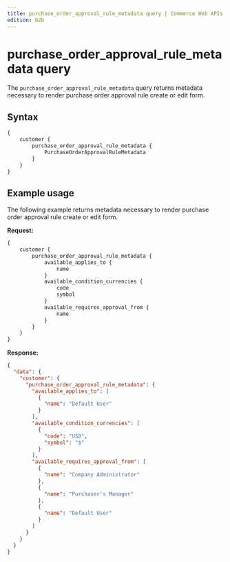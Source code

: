 ```yaml
---
title: purchase_order_approval_rule_metadata query | Commerce Web APIs
edition: b2b
---
```


# purchase_order_approval_rule_metadata query

The `purchase_order_approval_rule_metadata` query returns metadata necessary to render purchase order approval rule create or edit form.

## Syntax

```graphql
{
    customer {
        purchase_order_approval_rule_metadata {
            PurchaseOrderApprovalRuleMetadata
        }
    }
}
```

## Example usage

The following example returns metadata necessary to render purchase order approval rule create or edit form.

**Request:**

``` graphql
{
    customer {
        purchase_order_approval_rule_metadata {
            available_applies_to {
                name
            }
            available_condition_currencies {
                code
                symbol
            }
            available_requires_approval_from {
                name
            }
        }
    }
}
```

**Response:**

``` json
{
  "data": {
    "customer": {
      "purchase_order_approval_rule_metadata": {
        "available_applies_to": [
          {
            "name": "Default User"
          }
        ],
        "available_condition_currencies": [
          {
            "code": "USD",
            "symbol": "$"
          }
        ],
        "available_requires_approval_from": [
          {
            "name": "Company Administrator"
          },
          {
            "name": "Purchaser's Manager"
          },
          {
            "name": "Default User"
          }
        ]
      }
    }
  }
}
```

